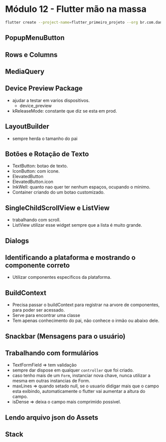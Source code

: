 # Módulo 12 - Flutter mão na massa

```bash
flutter create --project-name=flutter_primeiro_projeto --org br.com.danielmorita --platforms android,ios -a kotlin -i swift ./flutter_primeiro_projeto
```

## PopupMenuButton

## Rows e Columns

## MediaQuery

## Device Preview Package

- ajudar a testar em varios dispositivos.
  - device_preview
- kReleaseMode: constante que diz se esta em prod.

## LayoutBuilder

- sempre herda o tamanho do pai

## Botões e Rotação de Texto

- TextButton: botao de texto.
- IconButton: com icone.
- ElevatedButton
- ElevatedButton.icon
- InkWell: quanto nao quer ter nenhum espaços, ocupando o minimo.
- Container criando do um botao customizado.

## SingleChildScrollView e ListView

- trabalhando com scroll.
- ListView utilizar esse widget sempre que a lista é muito grande.

## Dialogs

## Identificando a plataforma e mostrando o componente correto

- Utilizar componentes especificos da plataforma.

## BuildContext

- Precisa passar o buildContext para registrar na arvore de componentes, para poder ser acessado.
- Serve para encontrar uma classe
- Tem apenas conhecimento do pai, não conhece o irmão ou abaixo dele.

## Snackbar (Mensagens para o usuário)

## Trabalhando com formulários

- TextFormField => tem validação
- sempre dar dispose em qualquer `controller` que foi criado.
- caso tenho mais de um `Form`, instanciar nova chave, nunca utilizar a mesma em outras instancias de Form.
- maxLines => quando setado null, se o usuario didigar mais que o campo esta exibindo, automaticamente o flutter vai aumentar a altura do campo.
- isDense => deixa o campo mais comprimido possivel.

## Lendo arquivo json do Assets

## Stack
